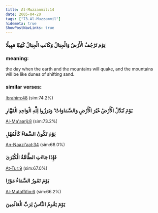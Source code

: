 ```yaml
---
title: Al-Muzzammil:14
date: 2005-04-20
tags: ["73.Al-Muzzammil"]
hidemeta: true 
ShowPostNavLinks: true 
---
```

### يَوْمَ تَرْجُفُ الْأَرْضُ وَالْجِبَالُ وَكَانَتِ الْجِبَالُ كَثِيبًا مَهِيلًا
### meaning: 
the day when the earth and the mountains will quake, and the mountains will be like dunes of shifting sand.
### similar verses: 

[Ibrahim:48](/14/48) (sim:74.2%)

### يَوْمَ تُبَدَّلُ الْأَرْضُ غَيْرَ الْأَرْضِ وَالسَّمَاوَاتُ ۖ وَبَرَزُوا لِلَّهِ الْوَاحِدِ الْقَهَّارِ

[Al-Ma'aarij:8](/70/8) (sim:73.2%)

### يَوْمَ تَكُونُ السَّمَاءُ كَالْمُهْلِ

[An-Naazi'aat:34](/79/34) (sim:68.0%)

### فَإِذَا جَاءَتِ الطَّامَّةُ الْكُبْرَىٰ

[At-Tur:9](/52/9) (sim:67.0%)

### يَوْمَ تَمُورُ السَّمَاءُ مَوْرًا

[Al-Mutaffifin:6](/83/6) (sim:66.2%)

### يَوْمَ يَقُومُ النَّاسُ لِرَبِّ الْعَالَمِينَ
